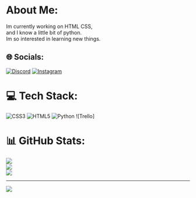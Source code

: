 #  About Me:
Im currently working on HTML CSS, <br>and I know a little bit of python.<br>Im so interested in learning new things.


## 🌐 Socials:
[![Discord](https://img.shields.io/badge/Discord-%237289DA.svg?logo=discord&logoColor=white)](https://discord.gg/raha#1448) [![Instagram](https://img.shields.io/badge/Instagram-%23E4405F.svg?logo=Instagram&logoColor=white)](https://instagram.com/iraharz) 

# 💻 Tech Stack:
![CSS3](https://img.shields.io/badge/css3-%231572B6.svg?style=for-the-badge&logo=css3&logoColor=white) ![HTML5](https://img.shields.io/badge/html5-%23E34F26.svg?style=for-the-badge&logo=html5&logoColor=white) ![Python](https://img.shields.io/badge/python-3670A0?style=for-the-badge&logo=python&logoColor=ffdd54) ![Trello] 
# 📊 GitHub Stats:
![](https://github-readme-stats.vercel.app/api?username=raharz&theme=dark&hide_border=false&include_all_commits=true&count_private=true)<br/>
![](https://github-readme-streak-stats.herokuapp.com/?user=raharz&theme=dark&hide_border=false)<br/>
![](https://github-readme-stats.vercel.app/api/top-langs/?username=raharz&theme=dark&hide_border=false&include_all_commits=true&count_private=true&layout=compact)

---
[![](https://visitcount.itsvg.in/api?id=raharz&icon=0&color=1)](https://visitcount.itsvg.in)

<!-- Proudly created with GPRM ( https://gprm.itsvg.in ) -->
